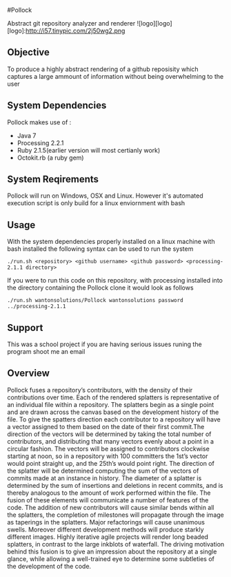 #Pollock

Abstract git repository analyzer and renderer
![logo][logo]
[logo]:http://i57.tinypic.com/2j50wg2.png

Objective
---------
To produce a highly abstract rendering of a github reposisity which captures a large ammount of information without being overwhelming to the user

System Dependencies
-------------------
Pollock makes use of :
<ul>
<li>Java 7</li>
<li>Processing 2.2.1</li>
<li>Ruby 2.1.5(earlier version will most certianly work)</li>
<li>Octokit.rb (a ruby gem)</li>
</ul>

System Reqirements
------------------
Pollock will run on Windows, OSX and Linux. However it's automated execution script is only build for a linux enviornment with bash

Usage
-----
With the system dependencies properly installed on a linux machine with bash installed the following syntax can be used to run the system

`./run.sh <repository> <github username> <github password> <processing-2.1.1 directory>`

If you were to run this code on this repository, with processing installed into the directory containing the Pollock clone it would look as follows

`./run.sh wantonsolutions/Pollock wantonsolutions password ../processing-2.1.1`

Support
-------
This was a school project if you are having serious issues runing the program shoot me an email


Overview
--------
Pollock fuses a repository’s contributors, with the density of their contributions over time. Each of the rendered splatters is representative of an individual file within a repository. The splatters begin as a single point and are drawn across the canvas based on the development history of the file. To give the spatters direction each contributor to a repository will have a vector assigned to them based on the date of their first commit.The direction of the vectors will be determined by taking the total number of contributors, and distributing that many vectors evenly about a point in a circular fashion. The vectors will be assigned to contributors clockwise starting at noon, so in a repository with 100 committers the 1st’s vector would point straight up, and the 25th’s would point right. The direction of the splatter will be determined computing the sum of the vectors of commits made at an instance in history. The diameter of a splatter is determined by the sum of insertions and deletions in recent commits, and is thereby analogous to the amount of work performed within the file. The fusion of these elements will communicate a number of features of the code. The addition of new contributors will cause similar bends within all the splatters, the completion of milestones will propagate through the image as taperings in the splatters. Major refactorings will cause unanimous swells. Moreover different development methods will produce starkly different images. Highly iterative agile projects will render long beaded splatters, in contrast to the large inkblots of waterfall. The driving motivation behind this fusion is to give an impression about the repository at a single glance, while allowing a well-trained eye to determine some subtleties of the development of the code.
